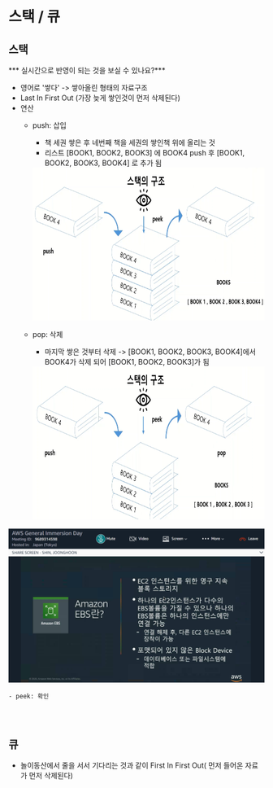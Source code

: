 # 스택 / 큐  
## 스택  
*** 실시간으로 반영이 되는 것을 보실 수 있나요?***

- 영어로 '쌓다' -> 쌓아올린 형태의 자료구조  
- Last In First Out (가장 늦게 쌓인것이 먼저 삭제된다) 
- 연산  
    - push: 삽입  
        - 책 세권 쌓은 후 네번째 책을 세권의 쌓인책 위에 올리는 것  
        - 리스트 [BOOK1, BOOK2, BOOK3] 에 BOOK4 push 후 [BOOK1, BOOK2, BOOK3, BOOK4] 로 추가 됨   
        <img src="./2021-09-27-17-57-12.png" width="700" height="300">  


    - pop: 삭제 
        - 마지막 쌓은 것부터 삭제 -> [BOOK1, BOOK2, BOOK3, BOOK4]에서 BOOK4가 삭제  되어 [BOOK1, BOOK2, BOOK3]가 됨
        <img src="2021-09-27-18-02-52.png" width="700" height="300">

![캡처1](../images/2021-09-27-stack/캡처1.PNG)


    - peek: 확인


```python

```


```python

```


```python

```

## 큐  
- 놀이동산에서 줄을 서서 기다리는 것과 같이 First In First Out( 먼저 들어온 자료가 먼저 삭제된다)
